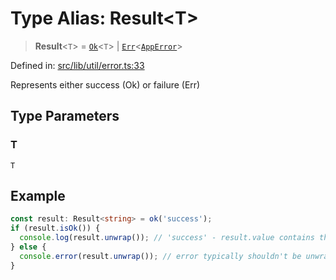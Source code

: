 # Type Alias: Result\<T\>

> **Result**\<`T`\> = [`Ok`](../classes/Ok.md)\<`T`\> \| [`Err`](../classes/Err.md)\<[`AppError`](../classes/AppError.md)\>

Defined in: [src/lib/util/error.ts:33](https://github.com/andrewski04/SvelteKit-Template/blob/f0b9cd97c48d96681ee3ffe7effd53d4bdf784a1/src/lib/util/error.ts#L33)

Represents either success (Ok) or failure (Err)

## Type Parameters

### T

`T`

## Example

```ts
const result: Result<string> = ok('success');
if (result.isOk()) {
  console.log(result.unwrap()); // 'success' - result.value contains the same value
} else {
  console.error(result.unwrap()); // error typically shouldn't be unwrapped, handle it instead
}
```
